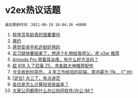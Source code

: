 # v2ex热议话题

`最后更新时间：2021-06-19 16:04:26 +0800`

1. [程序员年龄真的很重要吗](https://www.v2ex.com/t/784313)
1. [爽约](https://www.v2ex.com/t/784298)
1. [感觉安卓手机还挺好用的](https://www.v2ex.com/t/784357)
1. [实习就快要结束了，想送个礼物给我师父，求 v2er 推荐](https://www.v2ex.com/t/784314)
1. [Airpods Pro 带着耳朵疼，有什么好方法吗？](https://www.v2ex.com/t/784312)
1. [趁 618 入了尼康 Z5，求各路大神推荐配件](https://www.v2ex.com/t/784305)
1. [今天收到份简历， 4 年工作经验的前端，原月薪为 11k... (广州)](https://www.v2ex.com/t/784389)
1. [[定位] 大三了，有点迷茫](https://www.v2ex.com/t/784307)
1. [各位是怎么计算投资收益率？](https://www.v2ex.com/t/784346)
1. [大家公司都用什么办公协同软件/办公 IM？](https://www.v2ex.com/t/784370)

